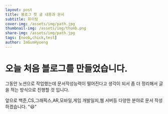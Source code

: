 ```yaml
---
layout: post
title: 블로그 첫 글 내용과 문서
subtitle: 화이팅
cover-img: /assets/img/path.jpg
thumbnail-img: /assets/img/thumb.png
share-img: /assets/img/path.jpg
tags: [noob,chick,test]
author: ImGunHyoeng
---
```


# 오늘 처음 블로그를 만들었습니다.
 그동안 노션으로 작업했는데 문서작성능력이 떨어진다고 생각이 되서 좀 더 정리해서 글을 적는 방식으로 진행할 것 입니다.
 
 앞으로 백준,CS,그래픽스,AR,모바일,게임 개발일지,웹 서버등 다양한 분야로 문서 작성하겠습니다.  ":smiley:"
 
